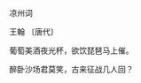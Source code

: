 凉州词

 王翰 〔唐代〕

葡萄美酒夜光杯，欲饮琵琶马上催。

醉卧沙场君莫笑，古来征战几人回？



<!---
shaonq/shaonq is a ✨ special ✨ repository because its `README.md` (this file) appears on your GitHub profile.
You can click the Preview link to take a look at your changes.
--->
